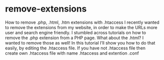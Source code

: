 # remove-extensions
 How to remove .php, .html, .htm extensions with .htaccess
 I recently wanted to remove the extensions from my website, in order to make the URLs more user and search engine friendly. I stumbled across tutorials on how to remove the .php extension from a PHP page. What about the .html? I wanted to remove those as well! In this tutorial I’ll show you how to do that easily, by editing the .htaccess file.
If you have not .htaccess file then create own .htaccess file with name .htaccess and  extention .conf
